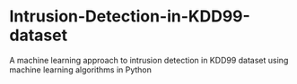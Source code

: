 # Intrusion-Detection-in-KDD99-dataset
A machine learning approach to intrusion detection in KDD99 dataset using machine learning algorithms in Python

